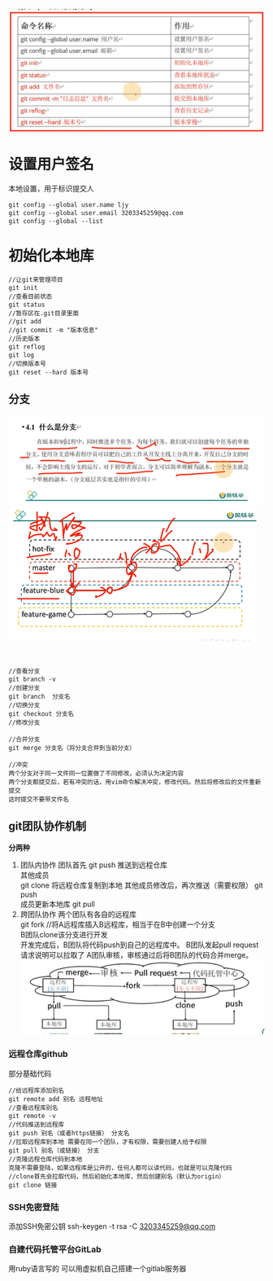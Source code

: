 ![alt text](image-2.png)
# 设置用户签名
本地设置，用于标识提交人
```
git config --global user.name ljy
git config --global user.email 3203345259@qq.com
git config --global --list    
```
# 初始化本地库
```
//让git来管理项目
git init
//查看目前状态
git status
//暂存区在.git目录里面
//git add
//git commit -m "版本信息"
//历史版本
git reflog
git log
//切换版本号
git reset --hard 版本号

```
## 分支
![alt text](image-3.png)
![alt text](image-4.png)

```


//查看分支
git branch -v
//创建分支
git branch  分支名
//切换分支
git checkout 分支名
//修改分支

//合并分支
git merge 分支名（将分支合并到当前分支）

//冲突
两个分支对于同一文件同一位置做了不同修改，必须认为决定内容  
两个分支都提交后，若有冲突的话，用vim命令解决冲突，修改代码。然后将修改后的文件重新提交  
这时提交不要带文件名
```

## git团队协作机制
**分两种**
1. 团队内协作
   团队首先
   git push 推送到远程仓库  
   其他成员  
   git clone 将远程仓库复制到本地
   其他成员修改后，再次推送（需要权限）
   git push  
   成员更新本地库
   git pull
2. 跨团队协作
   两个团队有各自的远程库  
   git fork //将A远程库插入B远程库，相当于在B中创建一个分支  
   B团队clone该分支进行开发  
   开发完成后，B团队将代码push到自己的远程库中。
   B团队发起pull request请求说明可以拉取了
   A团队审核，审核通过后将B团队的代码合并merge。
   ![alt text](image-5.png)

### 远程仓库github
部分基础代码
```
//给远程库添加别名
git remote add 别名 远程地址
//查看远程库别名
git remote -v
//代码推送到远程库
git push 别名（或者https链接） 分支名
//拉取远程库到本地 需要在同一个团队，才有权限，需要创建人给予权限
git pull 别名（或链接） 分支
//克隆远程仓库代码到本地 
克隆不需要登陆，如果远程库是公开的，任何人都可以读代码，也就是可以克隆代码  
//clone首先会拉取代码，然后初始化本地库，然后创建别名（默认为origin）
git clone 链接

```

### SSH免密登陆
添加SSH免密公钥
 ssh-keygen -t rsa -C 3203345259@qq.com


### 自建代码托管平台GitLab
用ruby语言写的
可以用虚拟机自己搭建一个gitlab服务器

   



